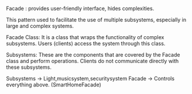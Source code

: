 Facade : provides user-friendly interface, hides complexities.

This pattern used to facilitate the use of multiple subsystems, especially in large and complex systems.

Facade Class: It is a class that wraps the functionality of complex subsystems. Users (clients) access the system through this class.

Subsystems: These are the components that are covered by the Facade class and perform operations. Clients do not communicate directly with these subsystems.

Subsystems -> Light,musicsystem,securitysystem
Facade -> Controls everything above. (SmartHomeFacade)